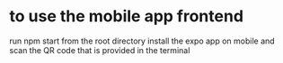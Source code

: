 # to use the mobile app frontend

run npm start from the root directory
install the expo app on mobile and scan the QR code that is provided in the terminal

